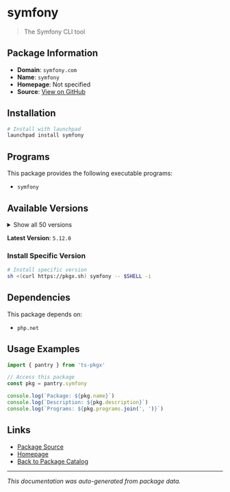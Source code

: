 # symfony

> The Symfony CLI tool

## Package Information

- **Domain**: `symfony.com`
- **Name**: `symfony`
- **Homepage**: Not specified
- **Source**: [View on GitHub](https://github.com/pkgxdev/pantry/tree/main/projects/symfony.com/package.yml)

## Installation

```bash
# Install with launchpad
launchpad install symfony
```

## Programs

This package provides the following executable programs:

- `symfony`

## Available Versions

<details>
<summary>Show all 50 versions</summary>

- `5.12.0`, `5.11.0`, `5.10.9`, `5.10.8`, `5.10.7`
- `5.10.6`, `5.10.5`, `5.10.4`, `5.10.3`, `5.10.2`
- `5.10.1`, `5.10.0`, `5.9.1`, `5.9.0`, `5.8.19`
- `5.8.18`, `5.8.17`, `5.8.16`, `5.8.15`, `5.8.14`
- `5.8.13`, `5.8.12`, `5.8.11`, `5.8.10`, `5.8.9`
- `5.8.8`, `5.8.7`, `5.8.6`, `5.8.5`, `5.8.4`
- `5.8.3`, `5.8.2`, `5.8.1`, `5.8.0`, `5.7.8`
- `5.7.7`, `5.7.6`, `5.7.5`, `5.7.4`, `5.7.3`
- `5.7.2`, `5.7.1`, `5.7.0`, `5.6.2`, `5.6.1`
- `5.6.0`, `5.5.10`, `5.5.9`, `5.5.8`, `5.5.7`

</details>

**Latest Version**: `5.12.0`

### Install Specific Version

```bash
# Install specific version
sh <(curl https://pkgx.sh) symfony -- $SHELL -i
```

## Dependencies

This package depends on:

- `php.net`

## Usage Examples

```typescript
import { pantry } from 'ts-pkgx'

// Access this package
const pkg = pantry.symfony

console.log(`Package: ${pkg.name}`)
console.log(`Description: ${pkg.description}`)
console.log(`Programs: ${pkg.programs.join(', ')}`)
```

## Links

- [Package Source](https://github.com/pkgxdev/pantry/tree/main/projects/symfony.com/package.yml)
- [Homepage](#)
- [Back to Package Catalog](../../package-catalog.md)

---

*This documentation was auto-generated from package data.*
